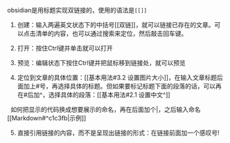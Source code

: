 obsidian是用标题实现双链接的，使用的语法是``[[]]``


1. 创建：输入两遍英文状态下的中括号[[双链]]，就可以链接已存在的文章。可以点击清单的内容，也可以通过搜索来定位，然后敲击回车键。

2. 打开：按住Ctrl键并单击就可以打开

3. 预览：编辑状态下按住Ctrl键并把鼠标移到链接处，就可以预览

4. 定位到文章的具体位置：[[基本用法#3.2 设置图片大小]]，在输入文章标题后面加上#号，再选择具体的标题。但如果要标记标题下面的段落的话，可以再在#后加^，选择具体的段落：[[基本用法#2.1 设置中文^]]

  如何把显示的代码换成想要展示的命名，再在后面加个|，之后输入命名[[Markdown#^c1c3fb|示例]]

5. 直接引用链接的内容，而不是呈现出链接的形式：在链接前面加一个感叹号!
